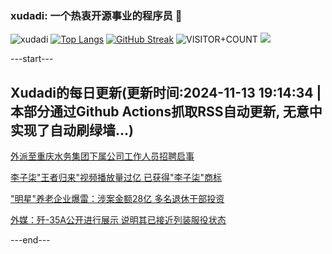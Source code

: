 ### xudadi: 一个热衷开源事业的程序员 👋

![xudadi](https://github-readme-stats-git-masterorgs-github-readme-stats-team.vercel.app/api?username=xudadi)
[![Top Langs](https://github-readme-stats.vercel.app/api/top-langs/?username=xudadi)](https://github.com/anuraghazra/github-readme-stats)
[![GitHub Streak](https://streak-stats.demolab.com?user=xudadi&locale=zh_Hans)](https://git.io/streak-stats)
![VISITOR+COUNT](https://komarev.com/ghpvc/?username=xudadi&label=VISITOR+COUNT)
![](https://raw.githubusercontent.com/xudadi/xudadi/main/assets/github-contribution-grid-snake.svg)


---start---

## Xudadi的每日更新(更新时间:2024-11-13 19:14:34 | 本部分通过Github Actions抓取RSS自动更新, 无意中实现了自动刷绿墙...)

[外派至重庆水务集团下属公司工作人员招聘启事](https://www.gongkaoleida.com/article/2192598)

[李子柒"王者归来"视频播放量过亿 已获得"李子柒"商标](https://m.163.com/news/article/JGS7VJIH053469M5.html)

["明星"养老企业爆雷：涉案金额28亿 多名退休干部投资](https://m.163.com/news/article/JGS3N15M0001899O.html)

[外媒：歼-35A公开进行展示 说明其已接近列装服役状态](https://m.163.com/news/article/JGRTV0MI0514R9OJ.html)

---end---
